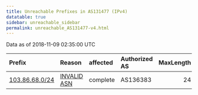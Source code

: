 ```yaml
---
title: Unreachable Prefixes in AS131477 (IPv4)
datatable: true
sidebar: unreachable_sidebar
permalink: unreachable_AS131477-v4.html
---
```


Data as of 2018-11-09 02:35:00 UTC


<div class="datatable-begin"></div>

| Prefix                                                 | Reason                                                                                                 | affected   | Authorized AS   |   MaxLength | Anchor                                       |   unreachable /24s |
|:-------------------------------------------------------|:-------------------------------------------------------------------------------------------------------|:-----------|:----------------|------------:|:---------------------------------------------|-------------------:|
| [103.86.68.0/24](https://stat.ripe.net/103.86.68.0/24) | [INVALID ASN](https://rpki-validator.ripe.net/announcement-preview?asn=AS131477&prefix=103.86.68.0/24) | complete   | AS136383        |          24 | [APNIC](unreachable_APNIC_RPKI_Root-v4.html) |                  1 |

<div class="datatable-end"></div>